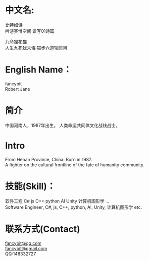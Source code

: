 # 中文名:
比特如诗  
吟游赛博空间 谱写01诗篇  

九命狸花猫  
人生九死犹未悔 猫步六道轮回间  

# English Name：
fancybit  
Robert Jane  

# 简介
中国河南人，1987年出生。
人类命运共同体文化战线战士。

# Intro  
From Henan Province, China. Born in 1987.  
A fighter on the cultural frontline of the fate of humanity community.

# 技能(Skill)：
软件工程 C# js C++ python AI Unity 计算机图形学 ...  
Software Engineer, C#, js, C++, python, AI, Unity, 计算机图形学 etc.

# 联系方式(Contact)
fancybit@qq.com  
fancybit@gmail.com  
QQ:148332727  
